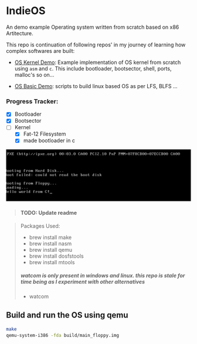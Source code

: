 # IndieOS

An demo example Operating system written from scratch based on x86 Artitecture.

This repo is continuation of following repos' in my journey of learning how complex softwares are built:

- [OS Kernel Demo](https://github.com/Himasnhu-AT/OS-kernal-demo): Example implementation of OS kernel from scratch using `asm` and `c`. This include bootloader, bootsector, shell, ports, malloc's so on...

- [OS Basic Demo](https://github.com/Himasnhu-AT/OS-basic-Demo): scripts to build linux based OS as per LFS, BLFS ...

### Progress Tracker:

- [x] Bootloader
- [x] Bootsector
- [ ] Kernel
  - [x] Fat-12 Filesystem
  - [x] made bootloader in c

![C bootloader](./assets.git/c-bootloader.png)

> #### TODO: Update readme

> Packages Used:
>
> - brew install make
> - brew install nasm
> - brew install qemu
> - brew install dosfstools
> - brew install mtools
>
> ##### watcom is only present in windows and linux. this repo is stale for time being as I experiment with other alternatives
> - watcom 



## Build and run the OS using qemu

```bash
make
qemu-system-i386 -fda build/main_floppy.img
```
